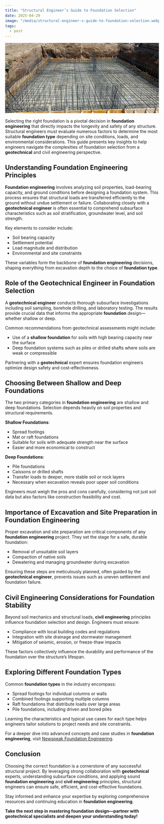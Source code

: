 ```yaml
---
title: "Structural Engineer’s Guide to Foundation Selection"
date: 2025-04-29
image: "/media/structural-engineer-s-guide-to-foundation-selection.webp"
tags:
  - post
---
```


![Structural Engineer’s Guide to Foundation Selection](/media/structural-engineer-s-guide-to-foundation-selection.webp)

Selecting the right foundation is a pivotal decision in **foundation engineering** that directly impacts the longevity and safety of any structure. Structural engineers must evaluate numerous factors to determine the most suitable **foundation type** depending on site conditions, loads, and environmental considerations. This guide presents key insights to help engineers navigate the complexities of foundation selection from a **geotechnical** and civil engineering perspective.

## Understanding Foundation Engineering Principles

**Foundation engineering** involves analyzing soil properties, load-bearing capacity, and ground conditions before designing a foundation system. This process ensures that structural loads are transferred efficiently to the ground without undue settlement or failure. Collaborating closely with a **geotechnical engineer** is often essential to comprehend subsurface characteristics such as soil stratification, groundwater level, and soil strength.

Key elements to consider include:

- Soil bearing capacity  
- Settlement potential  
- Load magnitude and distribution  
- Environmental and site constraints  

These variables form the backbone of **foundation engineering** decisions, shaping everything from excavation depth to the choice of **foundation type**.

## Role of the Geotechnical Engineer in Foundation Selection

A **geotechnical engineer** conducts thorough subsurface investigations including soil sampling, borehole drilling, and laboratory testing. The results provide crucial data that informs the appropriate **foundation** design—whether shallow or deep.

Common recommendations from geotechnical assessments might include:

- Use of a **shallow foundation** for soils with high bearing capacity near the surface  
- Deep foundation systems such as piles or drilled shafts where soils are weak or compressible  

Partnering with a **geotechnical** expert ensures foundation engineers optimize design safety and cost-effectiveness.

## Choosing Between Shallow and Deep Foundations

The two primary categories in **foundation engineering** are shallow and deep foundations. Selection depends heavily on soil properties and structural requirements.

**Shallow Foundations**:

- Spread footings  
- Mat or raft foundations  
- Suitable for soils with adequate strength near the surface  
- Easier and more economical to construct  

**Deep Foundations**:

- Pile foundations  
- Caissons or drilled shafts  
- Transfer loads to deeper, more stable soil or rock layers  
- Necessary when excavation reveals poor upper soil conditions  

Engineers must weigh the pros and cons carefully, considering not just soil data but also factors like construction feasibility and cost.

## Importance of Excavation and Site Preparation in Foundation Engineering

Proper excavation and site preparation are critical components of any **foundation engineering** project. They set the stage for a safe, durable foundation:

- Removal of unsuitable soil layers  
- Compaction of native soils  
- Dewatering and managing groundwater during excavation  

Ensuring these steps are meticulously planned, often guided by the **geotechnical engineer**, prevents issues such as uneven settlement and foundation failure.

## Civil Engineering Considerations for Foundation Stability

Beyond soil mechanics and structural loads, **civil engineering** principles influence foundation selection and design. Engineers must ensure:

- Compliance with local building codes and regulations  
- Integration with site drainage and stormwater management  
- Mitigation of seismic, erosion, or freeze-thaw impacts  

These factors collectively influence the durability and performance of the foundation over the structure’s lifespan.

## Exploring Different Foundation Types

Common **foundation types** in the industry encompass:

- Spread footings for individual columns or walls  
- Combined footings supporting multiple columns  
- Raft foundations that distribute loads over large areas  
- Pile foundations, including driven and bored piles  

Learning the characteristics and typical use cases for each type helps engineers tailor solutions to project needs and site constraints.

For a deeper dive into advanced concepts and case studies in **foundation engineering**, visit [Newspeak Foundation Engineering](https://newspeak.today/foundation-engineering).

## Conclusion

Choosing the correct foundation is a cornerstone of any successful structural project. By leveraging strong collaboration with **geotechnical** experts, understanding subsurface conditions, and applying sound **foundation engineering** and **civil engineering** principles, structural engineers can ensure safe, efficient, and cost-effective foundations.

Stay informed and enhance your expertise by exploring comprehensive resources and continuing education in **foundation engineering**.

**Take the next step in mastering foundation design—partner with geotechnical specialists and deepen your understanding today!**
